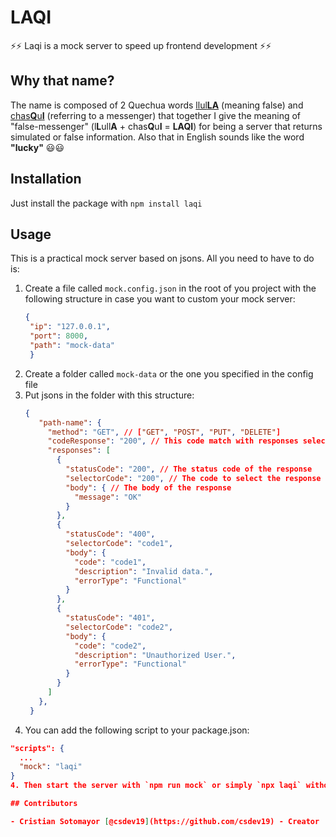 # LAQI

⚡⚡ Laqi is a mock server to speed up frontend development ⚡⚡

## Why that name?

The name is composed of 2 Quechua words [llul**LA**](https://es.glosbe.com/quz/es/llulla) (meaning false) and [chas**Q**u**I**](https://es.glosbe.com/qu/es/chaski) (referring to a messenger) that together I give the meaning of "false-messenger" (l**L**ull**A** + chas**Q**u**I** = **LAQI**) for being a server that returns simulated or false information. Also that in English sounds like the word **"lucky"** 😃😃

## Installation

Just install the package with `npm install laqi`

## Usage

This is a practical mock server based on jsons. All you need to have to do is:

1. Create a file called `mock.config.json` in the root of you project with the following structure in case you want to custom your mock server:
   ```json
   {
    "ip": "127.0.0.1",
    "port": 8000,
    "path": "mock-data"
    }
   ```
2. Create a folder called `mock-data` or the one you specified in the config file
3. Put jsons in the folder with this structure:
   ```json
   {
      "path-name": {
        "method": "GET", // ["GET", "POST", "PUT", "DELETE"]
        "codeResponse": "200", // This code match with responses selectorCode item
        "responses": [
          {
            "statusCode": "200", // The status code of the response
            "selectorCode": "200", // The code to select the response
            "body": { // The body of the response
              "message": "OK"
            }
          },
          {
            "statusCode": "400",
            "selectorCode": "code1",
            "body": {
              "code": "code1",
              "description": "Invalid data.",
              "errorType": "Functional"
            }
          },
          {
            "statusCode": "401",
            "selectorCode": "code2",
            "body": {
              "code": "code2",
              "description": "Unauthorized User.",
              "errorType": "Functional"
            }
          }
        ]
      },
    }
   ```
5. You can add the following script to your package.json:
  ```json
  "scripts": {
    ...
    "mock": "laqi"
  }
4. Then start the server with `npm run mock` or simply `npx laqi` without adding the script to your package.json

## Contributors

- Cristian Sotomayor [@csdev19](https://github.com/csdev19) - Creator


